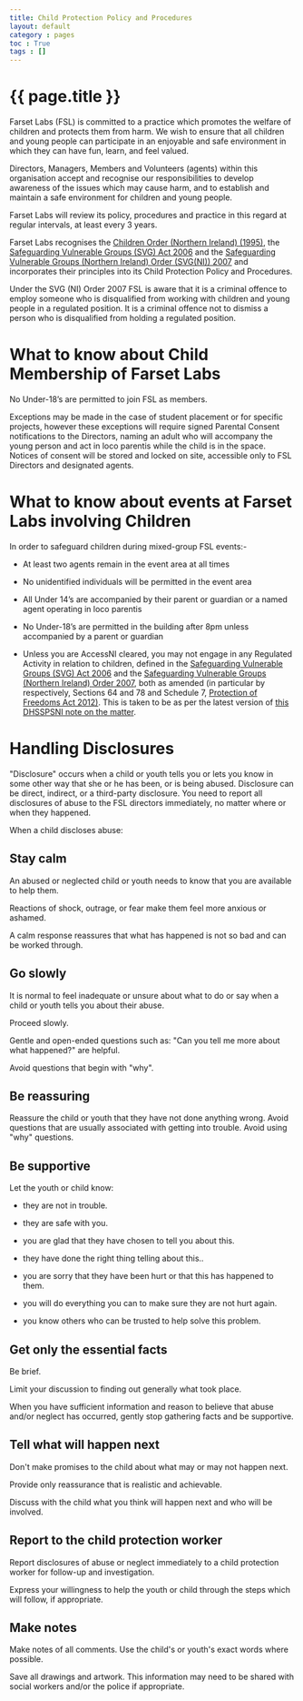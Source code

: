 ```yaml
---
title: Child Protection Policy and Procedures
layout: default
category : pages
toc : True
tags : []
---
```


# {{ page.title }}
Farset Labs (FSL) is committed to a practice which promotes the welfare of children and protects them from harm.  We wish to ensure that all children and young people can participate in an enjoyable and safe environment in which they can have fun, learn, and feel valued.
 
Directors, Managers, Members and Volunteers (agents) within this organisation accept and recognise our responsibilities to develop awareness of the issues which may cause harm, and to establish and maintain a safe environment for children and young people.
 
Farset Labs will review its policy, procedures and practice in this regard at regular intervals, at least every 3 years. 
 
Farset Labs recognises the [Children Order (Northern Ireland) (1995)](http://www.legislation.gov.uk/nisi/1995/755/contents/made), the [Safeguarding Vulnerable Groups (SVG) Act 2006]( http://www.legislation.gov.uk/ukpga/2006/47/contents) and the [Safeguarding Vulnerable Groups (Northern Ireland) Order (SVG(NI)) 2007](http://www.legislation.gov.uk/nisi/2007/1351/contents) and incorporates their principles into its Child Protection Policy and Procedures.

Under the SVG (NI) Order 2007 FSL is aware that it is a criminal offence to employ someone who is disqualified from working with children and young people in a regulated position.  It is a criminal offence not to dismiss a person who is disqualified from holding a regulated position.  

# What to know about Child Membership of Farset Labs
No Under-18’s are permitted to join FSL as members.

Exceptions may be made in the case of student placement or for specific projects, however these exceptions will require signed Parental Consent notifications to the Directors, naming an adult who will accompany the young person and act in loco parentis while the child is in the space. Notices of consent will be stored and locked on site, accessible only to FSL Directors and designated agents.

# What to know about events at Farset Labs involving Children
 
In order to safeguard children during mixed-group FSL events:-

* At least two agents remain in the event area at all times

* No unidentified individuals will be permitted in the event area 

* All Under 14’s are accompanied by their parent or guardian or a named agent operating in loco parentis

* No Under-18’s are permitted in the building after 8pm unless accompanied by a parent or guardian

* Unless you are AccessNI cleared, you may not engage in any Regulated Activity in relation to children, defined in the [Safeguarding Vulnerable Groups (SVG) Act 2006](http://www.legislation.gov.uk/ukpga/2006/47/contents) and the [Safeguarding Vulnerable Groups (Northern Ireland) Order 2007](http://www.legislation.gov.uk/nisi/2007/1351/contents), both as amended (in particular by respectively, Sections 64 and 78 and Schedule 7, [Protection of Freedoms Act 2012)](http://www.legislation.gov.uk/ukpga/2012/9/contents/enacted). This is taken to be as per the latest version of [this DHSSPSNI note on the matter](http://www.dhsspsni.gov.uk/regulated-activity-children.pdf).

# Handling Disclosures

"Disclosure" occurs when a child or youth tells you or lets you know in some other way that she or he has been, or is being abused. Disclosure can be direct, indirect, or a third-party disclosure. You need to report all disclosures of abuse to the FSL directors immediately, no matter where or when they happened.

When a child discloses abuse:

## Stay calm
An abused or neglected child or youth needs to know that you are available to help them.

Reactions of shock, outrage, or fear make them feel more anxious or ashamed.

A calm response reassures that what has happened is not so bad and can be worked through.

## Go slowly
It is normal to feel inadequate or unsure about what to do or say when a child or youth tells you about their abuse.

Proceed slowly.

Gentle and open-ended questions such as: "Can you tell me more about what happened?" are helpful.

Avoid questions that begin with "why".

## Be reassuring
Reassure the child or youth that they have not done anything wrong.
Avoid questions that are usually associated with getting into trouble. Avoid using "why" questions.

## Be supportive
Let the youth or child know:

* they are not in trouble.

* they are safe with you.

* you are glad that they have chosen to tell you about this.

* they have done the right thing telling about this..

* you are sorry that they have been hurt or that this has happened to them.

* you will do everything you can to make sure they are not hurt again.

* you know others who can be trusted to help solve this problem.

## Get only the essential facts
Be brief.

Limit your discussion to finding out generally what took place.

When you have sufficient information and reason to believe that abuse and/or neglect has occurred, gently stop gathering facts and be supportive.

## Tell what will happen next
Don't make promises to the child about what may or may not happen next.

Provide only reassurance that is realistic and achievable.

Discuss with the child what you think will happen next and who will be involved.

## Report to the child protection worker

Report disclosures of abuse or neglect immediately to a child protection worker for follow-up and investigation.

Express your willingness to help the youth or child through the steps which will follow, if appropriate.

## Make notes

Make notes of all comments. Use the child's or youth's exact words where possible.

Save all drawings and artwork. This information may need to be shared with social workers and/or the police if appropriate.

